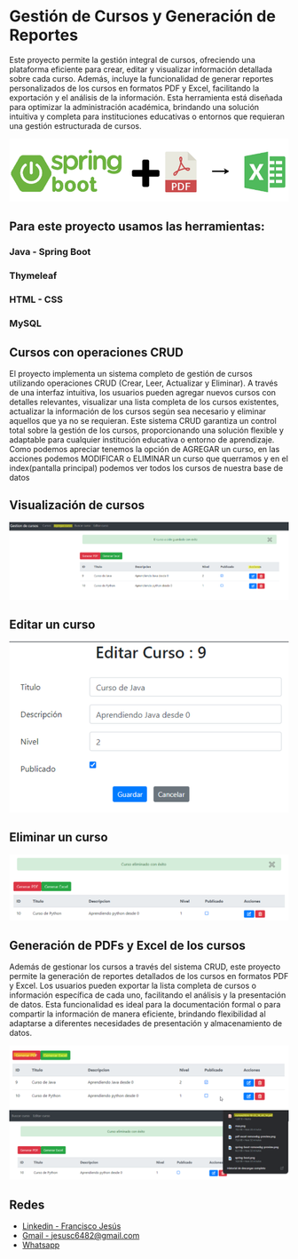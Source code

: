 # Gestión de Cursos y Generación de Reportes
Este proyecto permite la gestión integral de cursos, ofreciendo una plataforma eficiente para crear, editar y visualizar información detallada sobre cada curso. Además, incluye la funcionalidad de generar reportes personalizados de los cursos en formatos PDF y Excel, facilitando la exportación y el análisis de la información. Esta herramienta está diseñada para optimizar la administración académica, brindando una solución intuitiva y completa para instituciones educativas o entornos que requieran una gestión estructurada de cursos.


![Logo](imgs/spring+pdf_excel.png)

## Para este proyecto usamos las herramientas:
### Java - Spring Boot
### Thymeleaf
### HTML - CSS
### MySQL




## Cursos con operaciones CRUD
El proyecto implementa un sistema completo de gestión de cursos utilizando operaciones CRUD (Crear, Leer, Actualizar y Eliminar). A través de una interfaz intuitiva, los usuarios pueden agregar nuevos cursos con detalles relevantes, visualizar una lista completa de los cursos existentes, actualizar la información de los cursos según sea necesario y eliminar aquellos que ya no se requieran. Este sistema CRUD garantiza un control total sobre la gestión de los cursos, proporcionando una solución flexible y adaptable para cualquier institución educativa o entorno de aprendizaje.
Como podemos apreciar tenemos la opción de AGREGAR un curso, en las acciones podemos MODIFICAR o ELIMINAR un curso que querramos y en el index(pantalla principal) podemos ver todos los cursos de nuestra base de datos

## Visualización de cursos
![Logo](imgs/img1.png)
## Editar un curso
![Logo](imgs/img3.png)
## Eliminar un curso
![Logo](imgs/img4.png)


## Generación de PDFs y Excel de los cursos
Además de gestionar los cursos a través del sistema CRUD, este proyecto permite la generación de reportes detallados de los cursos en formatos PDF y Excel. Los usuarios pueden exportar la lista completa de cursos o información específica de cada uno, facilitando el análisis y la presentación de datos. Esta funcionalidad es ideal para la documentación formal o para compartir la información de manera eficiente, brindando flexibilidad al adaptarse a diferentes necesidades de presentación y almacenamiento de datos.

![Logo](imgs/img2.png)
![Logo](imgs/img5.png)

## Redes

- [Linkedin - Francisco Jesús](https://www.linkedin.com/in/francisco-jes%C3%BAs-sono-callla-820a6526a/)
- [Gmail - jesusc6482@gmail.com]()
- [Whatsapp](https://wa.me/929226405)
